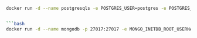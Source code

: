 

```bash
docker run -d --name postgresqls -e POSTGRES_USER=postgres -e POSTGRES_PASSWORD=root -e POSTGRES_DB=AuthDB -p 5432:5432 postgres:15


```bash
docker run -d --name mongodb -p 27017:27017 -e MONGO_INITDB_ROOT_USERNAME=admin -e MONGO_INITDB_ROOT_PASSWORD=root -e MONGO_INITDB_DATABASE=UserprofileDB mongo:6  
